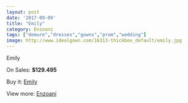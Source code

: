 ```yaml
---
layout: post
date: '2017-09-09'
title: "Emily"
category: Enzoani
tags: ["demure","dresses","gowns","prom","wedding"]
image: http://www.idealgown.com/16313-thickbox_default/emily.jpg
---
```

Emily

On Sales: **$129.495**
<a href="https://www.idealgown.com/en/enzoani/6500-emily.html"><amp-img layout="responsive" width="600" height="600" src="//www.idealgown.com/16313-thickbox_default/emily.jpg" alt="Emily 0" /></a>
<a href="https://www.idealgown.com/en/enzoani/6500-emily.html"><amp-img layout="responsive" width="600" height="600" src="//www.idealgown.com/16314-thickbox_default/emily.jpg" alt="Emily 1" /></a>

Buy it: [Emily](https://www.idealgown.com/en/enzoani/6500-emily.html "Emily")

View more: [Enzoani](https://www.idealgown.com/en/32-enzoani "Enzoani")